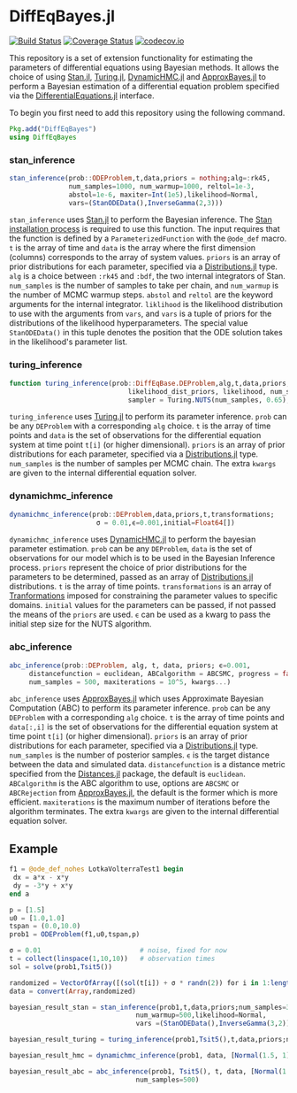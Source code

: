# DiffEqBayes.jl

[![Build Status](https://travis-ci.org/JuliaDiffEq/DiffEqBayes.jl.svg?branch=master)](https://travis-ci.org/JuliaDiffEq/DiffEqBayes.jl)
[![Coverage Status](https://coveralls.io/repos/JuliaDiffEq/DiffEqBayes.jl/badge.svg?branch=master&service=github)](https://coveralls.io/github/JuliaDiffEq/DiffEqBayes.jl?branch=master)
[![codecov.io](http://codecov.io/github/JuliaDiffEq/DiffEqBayes.jl/coverage.svg?branch=master)](http://codecov.io/github/JuliaDiffEq/DiffEqBayes.jl?branch=master)

This repository is a set of extension functionality for estimating the parameters of differential equations using Bayesian methods. It allows the choice of using [Stan.jl](https://github.com/goedman/Stan.jl), [Turing.jl](https://github.com/yebai/Turing.jl), [DynamicHMC.jl](https://github.com/tpapp/DynamicHMC.jl) and [ApproxBayes.jl](https://github.com/marcjwilliams1/ApproxBayes.jl) to perform a Bayesian estimation of a differential equation problem specified via the [DifferentialEquations.jl](https://github.com/JuliaDiffEq/DifferentialEquations.jl) interface.

To begin you first need to add this repository using the following command.
```julia
Pkg.add("DiffEqBayes")
using DiffEqBayes
```

### stan_inference

```julia
stan_inference(prob::ODEProblem,t,data,priors = nothing;alg=:rk45,
               num_samples=1000, num_warmup=1000, reltol=1e-3,
               abstol=1e-6, maxiter=Int(1e5),likelihood=Normal,
               vars=(StanODEData(),InverseGamma(2,3)))
```

`stan_inference` uses [Stan.jl](http://goedman.github.io/Stan.jl/latest/INTRO.html)
to perform the Bayesian inference. The
[Stan installation process](http://goedman.github.io/Stan.jl/latest/INSTALLATION.html)
is required to use this function. The input requires that the function is defined
by a `ParameterizedFunction` with the `@ode_def` macro. `t` is the array of time
and `data` is the array where the first dimension (columns) corresponds to the
array of system values. `priors` is an array of prior distributions for each
parameter, specified via a [Distributions.jl](https://juliastats.github.io/Distributions.jl/latest/)
type. `alg` is a choice between `:rk45` and `:bdf`, the two internal integrators
of Stan. `num_samples` is the number of samples to take per chain, and `num_warmup`
is the number of MCMC warmup steps. `abstol` and `reltol` are the keyword
arguments for the internal integrator. `liklihood` is the likelihood distribution
to use with the arguments from `vars`, and `vars` is a tuple of priors for the
distributions of the likelihood hyperparameters. The special value `StanODEData()`
in this tuple denotes the position that the ODE solution takes in the likelihood's
parameter list.

### turing_inference

```julia
function turing_inference(prob::DiffEqBase.DEProblem,alg,t,data,priors; 
                              likelihood_dist_priors, likelihood, num_samples=1000, 
                              sampler = Turing.NUTS(num_samples, 0.65), syms, kwargs...)
```

`turing_inference` uses [Turing.jl](https://github.com/TuringLang/Turing.jl) to
perform its parameter inference. `prob` can be any `DEProblem` with a corresponding
`alg` choice. `t` is the array of time points and `data` is the set of
observations for the differential equation system at time point `t[i]` (or higher
dimensional). `priors` is an array of prior distributions for each
parameter, specified via a
[Distributions.jl](https://juliastats.github.io/Distributions.jl/latest/)
type. `num_samples` is the number of samples per MCMC chain. The extra `kwargs` are given to the internal differential
equation solver.

### dynamichmc_inference

```julia
dynamichmc_inference(prob::DEProblem,data,priors,t,transformations;
                      σ = 0.01,ϵ=0.001,initial=Float64[])
```

`dynamichmc_inference` uses [DynamicHMC.jl](https://github.com/tpapp/DynamicHMC.jl) to
 perform the bayesian parameter estimation. `prob` can be any `DEProblem`, `data` is the set
 of observations for our model which is to be used in the Bayesian Inference process. `priors` represent the
 choice of prior distributions for the parameters to be determined, passed as an array of [Distributions.jl](https://juliastats.github.io/Distributions.jl/latest/) distributions. `t` is the array of time points. `transformations`
 is an array of [Tranformations](https://github.com/tpapp/ContinuousTransformations.jl) imposed for constraining the
 parameter values to specific domains. `initial` values for the parameters can be passed, if not passed the means of the
 `priors` are used. `ϵ` can be used as a kwarg to pass the initial step size for the NUTS algorithm.

### abc_inference

```julia
abc_inference(prob::DEProblem, alg, t, data, priors; ϵ=0.001,
     distancefunction = euclidean, ABCalgorithm = ABCSMC, progress = false,
     num_samples = 500, maxiterations = 10^5, kwargs...)
```

`abc_inference` uses [ApproxBayes.jl](https://github.com/marcjwilliams1/ApproxBayes.jl) which uses Approximate Bayesian Computation (ABC) to
perform its parameter inference. `prob` can be any `DEProblem` with a corresponding
`alg` choice. `t` is the array of time points and `data[:,i]` is the set of
observations for the differential equation system at time point `t[i]` (or higher
dimensional). `priors` is an array of prior distributions for each
parameter, specified via a
[Distributions.jl](https://juliastats.github.io/Distributions.jl/latest/)
type. `num_samples` is the number of posterior samples. `ϵ` is the target
distance between the data and simulated data. `distancefunction` is a distance metric specified from the
[Distances.jl](https://github.com/JuliaStats/Distances.jl)
package, the default is `euclidean`. `ABCalgorithm` is the ABC algorithm to use, options are `ABCSMC` or `ABCRejection` from
[ApproxBayes.jl](https://github.com/marcjwilliams1/ApproxBayes.jl), the default
is the former which is more efficient. `maxiterations` is the maximum number of iterations before the algorithm terminates. The extra `kwargs` are given to the internal differential
equation solver.


 ## Example

 ```julia
 f1 = @ode_def_nohes LotkaVolterraTest1 begin
  dx = a*x - x*y
  dy = -3*y + x*y
 end a

 p = [1.5]
 u0 = [1.0,1.0]
 tspan = (0.0,10.0)
 prob1 = ODEProblem(f1,u0,tspan,p)

 σ = 0.01                         # noise, fixed for now
 t = collect(linspace(1,10,10))   # observation times
 sol = solve(prob1,Tsit5())

 randomized = VectorOfArray([(sol(t[i]) + σ * randn(2)) for i in 1:length(t)])
 data = convert(Array,randomized)

 bayesian_result_stan = stan_inference(prob1,t,data,priors;num_samples=300,
                                 num_warmup=500,likelihood=Normal,
                                 vars =(StanODEData(),InverseGamma(3,2)))

 bayesian_result_turing = turing_inference(prob1,Tsit5(),t,data,priors;num_samples=500)

 bayesian_result_hmc = dynamichmc_inference(prob1, data, [Normal(1.5, 1)], t, [bridge(ℝ, ℝ⁺, )])

 bayesian_result_abc = abc_inference(prob1, Tsit5(), t, data, [Normal(1.5, 1)];
                                 num_samples=500)
 ```

